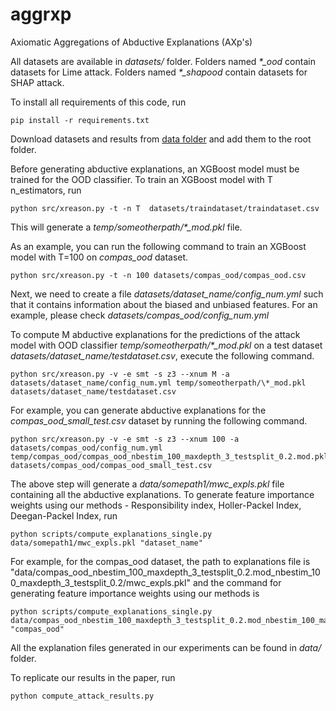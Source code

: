 # aggrxp
Axiomatic Aggregations of Abductive Explanations (AXp's)



All datasets are available in *datasets/* folder.
Folders named *\*_ood* contain datasets for Lime attack.
Folders named *\*_shapood* contain datasets for SHAP attack.

To install all requirements of this code, run
```commandline
pip install -r requirements.txt
```

Download datasets and results from [data folder](https://drive.google.com/drive/folders/1EZBDXD58jnDHHHOd1I_sBZi4VQrgeKqr?usp=drive_link) and add them to the root folder.

Before generating abductive explanations, an XGBoost model must be trained for the OOD classifier. To train an XGBoost model with T n_estimators, run
```commandline
python src/xreason.py -t -n T  datasets/traindataset/traindataset.csv
```
This will generate a *temp/someotherpath/\*_mod.pkl* file.

As an example, you can run the following command to train an XGBoost model with T=100 on *compas_ood* dataset.

```commandline
python src/xreason.py -t -n 100 datasets/compas_ood/compas_ood.csv
```

Next, we need to create a file *datasets/dataset_name/config_num.yml* such that it contains information about the biased and unbiased features.
For an example, please check *datasets/compas_ood/config_num.yml*


To compute M abductive explanations for the predictions of the attack model with OOD classifier *temp/someotherpath/\*_mod.pkl* on a test dataset *datasets/dataset_name/testdataset.csv*, execute the following command.

```commandline
python src/xreason.py -v -e smt -s z3 --xnum M -a datasets/dataset_name/config_num.yml temp/someotherpath/\*_mod.pkl datasets/dataset_name/testdataset.csv
```

For example, you can generate abductive explanations for the *compas_ood_small_test.csv* dataset by running the following command.
```commandline
python src/xreason.py -v -e smt -s z3 --xnum 100 -a datasets/compas_ood/config_num.yml temp/compas_ood/compas_ood_nbestim_100_maxdepth_3_testsplit_0.2.mod.pkl datasets/compas_ood/compas_ood_small_test.csv
```

The above step will generate a *data/somepath1/mwc_expls.pkl* file containing all the abductive explanations. 
To generate feature importance weights using our methods - Responsibility index, Holler-Packel Index, Deegan-Packel Index, run

```commandline
python scripts/compute_explanations_single.py data/somepath1/mwc_expls.pkl "dataset_name"

```

For example, for the compas_ood dataset, the path to explanations file is "data/compas_ood_nbestim_100_maxdepth_3_testsplit_0.2.mod_nbestim_100_maxdepth_3_testsplit_0.2/mwc_expls.pkl" 
and the command for generating feature importance weights using our methods is

```commandline
python scripts/compute_explanations_single.py data/compas_ood_nbestim_100_maxdepth_3_testsplit_0.2.mod_nbestim_100_maxdepth_3_testsplit_0.2/mwc_expls.pkl "compas_ood"
```

All the explanation files generated in our experiments can be found in *data/* folder.

To replicate our results in the paper, run
```commandline
python compute_attack_results.py
```

